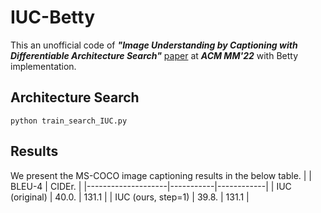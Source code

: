 # IUC-Betty

This an unofficial code of ***"Image Understanding by Captioning with Differentiable Architecture Search"*** [paper](https://dl.acm.org/doi/pdf/10.1145/3503161.3548150) at  ***ACM MM'22*** with Betty implementation.

## Architecture Search

```python train_search_IUC.py```

## Results
We present the MS-COCO image captioning results in the below table.
|                    | BLEU-4    | CIDEr.     |
|--------------------|-----------|------------|
| IUC (original)     | 40.0.     | 131.1      |
| IUC (ours, step=1) | 39.8.     | 131.1      |
